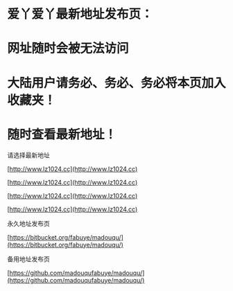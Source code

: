 # 爱丫爱丫最新地址发布页：
# 网址随时会被无法访问

# 大陆用户请务必、务必、务必将本页加入收藏夹！

# 随时查看最新地址！

请选择最新地址

[http://www.lz1024.cc](http://www.lz1024.cc)


[http://www.lz1024.cc](http://www.lz1024.cc)


[http://www.lz1024.cc](http://www.lz1024.cc)


[http://www.lz1024.cc](http://www.lz1024.cc)


永久地址发布页

[https://bitbucket.org/fabuye/madouqu/](https://bitbucket.org/fabuye/madouqu/)

备用地址发布页

[https://github.com/madouqufabuye/madouqu/](https://github.com/madouqufabuye/madouqu/)
